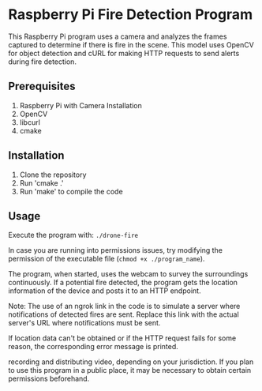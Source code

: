 # Raspberry Pi Fire Detection Program
This Raspberry Pi program uses a camera and analyzes the frames captured to determine if there is fire in the scene. This model uses OpenCV for object detection and cURL for making HTTP requests to send alerts during fire detection.

## Prerequisites
1. Raspberry Pi with Camera Installation
2. OpenCV
3. libcurl
4. cmake

## Installation
1. Clone the repository
2. Run 'cmake .'
3. Run 'make' to compile the code

## Usage
Execute the program with:
`./drone-fire`

In case you are running into permissions issues, try modifying the permission of the executable file (`chmod +x ./program_name`).

The program, when started, uses the webcam to survey the surroundings continuously. If a potential fire detected, the program gets the location information of the device and posts it to an HTTP endpoint.

Note: The use of an ngrok link in the code is to simulate a server where notifications of detected fires are sent. Replace this link with the actual server's URL where notifications must be sent.

If location data can't be obtained or if the HTTP request fails for some reason, the corresponding error message is printed.

 recording and distributing video, depending on your jurisdiction. If you plan to use this program in a public place, it may be necessary to obtain certain permissions beforehand.
